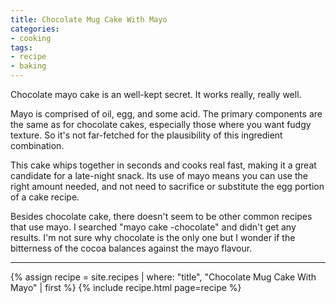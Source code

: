 ```yaml
---
title: Chocolate Mug Cake With Mayo
categories:
- cooking
tags:
- recipe
- baking
---
```


Chocolate mayo cake is an well-kept secret.
It works really, really well.

Mayo is comprised of oil, egg, and some acid.
The primary components are the same as for chocolate cakes, especially those where you want fudgy texture.
So it's not far-fetched for the plausibility of this ingredient combination.

This cake whips together in seconds and cooks real fast, making it a great candidate for a late-night snack.
Its use of mayo means you can use the right amount needed, and not need to sacrifice or substitute the egg portion of a
cake recipe.

Besides chocolate cake, there doesn't seem to be other common recipes that use mayo.
I searched "mayo cake -chocolate" and didn't get any results.
I'm not sure why chocolate is the only one but I wonder if the bitterness of the cocoa balances against the mayo flavour.

---

{% assign recipe = site.recipes | where: "title",  "Chocolate Mug Cake With Mayo" | first %}
{% include recipe.html page=recipe %}

